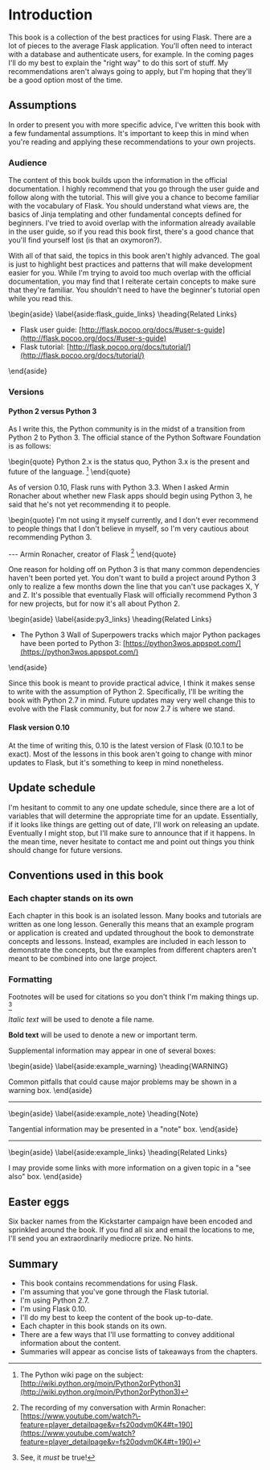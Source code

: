 # Introduction

This book is a collection of the best practices for using Flask. There are a lot of pieces to the average Flask application. You'll often need to interact with a database and authenticate users, for example. In the coming pages I'll do my best to explain the "right way" to do this sort of stuff. My recommendations aren't always going to apply, but I'm hoping that they'll be a good option most of the time.

## Assumptions

In order to present you with more specific advice, I've written this book with a few fundamental assumptions. It's important to keep this in mind when you're reading and applying these recommendations to your own projects.

### Audience

The content of this book builds upon the information in the official documentation. I highly recommend that you go through the user guide and follow along with the tutorial. This will give you a chance to become familiar with the vocabulary of Flask. You should understand what views are, the basics of Jinja templating and other fundamental concepts defined for beginners. I've tried to avoid overlap with the information already available in the user guide, so if you read this book first, there's a good chance that you'll find yourself lost (is that an oxymoron?).

With all of that said, the topics in this book aren't highly advanced. The goal is just to highlight best practices and patterns that will make development easier for you. While I'm trying to avoid too much overlap with the official documentation, you may find that I reiterate certain concepts to make sure that they're familiar. You shouldn't need to have the beginner's tutorial open while you read this.

\begin{aside}
\label{aside:flask_guide_links}
\heading{Related Links}

- Flask user guide: [http://flask.pocoo.org/docs/#user-s-guide](http://flask.pocoo.org/docs/#user-s-guide)
- Flask tutorial: [http://flask.pocoo.org/docs/tutorial/](http://flask.pocoo.org/docs/tutorial/)

\end{aside}

### Versions

#### Python 2 versus Python 3

As I write this, the Python community is in the midst of a transition from Python 2 to Python 3. The official stance of the Python Software Foundation is as follows:

\begin{quote}
Python 2.x is the status quo, Python 3.x is the present and future of the language. [^psf_2v3]
\end{quote}

As of version 0.10, Flask runs with Python 3.3. When I asked Armin Ronacher about whether new Flask apps should begin using Python 3, he said that he's not yet recommending it to people.

\begin{quote}
I'm not using it myself currently, and I don't ever recommend to people things that I don't believe in myself, so I'm very cautious about recommending Python 3.

--- Armin Ronacher, creator of Flask [^armin_2v3]
\end{quote}

One reason for holding off on Python 3 is that many common dependencies haven't been ported yet. You don't want to build a project around Python 3 only to realize a few months down the line that you can't use packages X, Y and Z. It's possible that eventually Flask will officially recommend Python 3 for new projects, but for now it's all about Python 2.

\begin{aside}
\label{aside:py3_links}
\heading{Related Links}

- The Python 3 Wall of Superpowers tracks which major Python packages have been ported to Python 3: [https://python3wos.appspot.com/](https://python3wos.appspot.com/) 

\end{aside}

Since this book is meant to provide practical advice, I think it makes sense to write with the assumption of Python 2. Specifically, I'll be writing the book with Python 2.7 in mind. Future updates may very well change this to evolve with the Flask community, but for now 2.7 is where we stand.

#### Flask version 0.10

At the time of writing this, 0.10 is the latest version of Flask (0.10.1 to be exact). Most of the lessons in this book aren't going to change with minor updates to Flask, but it's something to keep in mind nonetheless.

## Update schedule

I'm hesitant to commit to any one update schedule, since there are a lot of variables that will determine the appropriate time for an update. Essentially, if it looks like things are getting out of date, I'll work on releasing an update. Eventually I might stop, but I'll make sure to announce that if it happens. In the mean time, never hesitate to contact me and point out things you think should change for future versions.

## Conventions used in this book

### Each chapter stands on its own

Each chapter in this book is an isolated lesson. Many books and tutorials are written as one long lesson. Generally this means that an example program or application is created and updated throughout the book to demonstrate concepts and lessons. Instead, examples are included in each lesson to demonstrate the concepts, but the examples from different chapters aren't meant to be combined into one large project.

### Formatting

Footnotes will be used for citations so you don't think I'm making things up. [^example_footnote]

_Italic text_ will be used to denote a file name.

**Bold text** will be used to denote a new or important term.

Supplemental information may appear in one of several boxes:

\begin{aside}
\label{aside:example_warning}
\heading{WARNING}

Common pitfalls that could cause major problems may be shown in a warning box.
\end{aside}

---

\begin{aside}
\label{aside:example_note}
\heading{Note}

Tangential information may be presented in a "note" box.
\end{aside}

---

\begin{aside}
\label{aside:example_links}
\heading{Related Links}

I may provide some links with more information on a given topic in a "see also" box.
\end{aside}

## Easter eggs

Six backer names from the Kickstarter campaign have been encoded and sprinkled around the book. If you find all six and email the locations to me, I'll send you an extraordinarily mediocre prize. No hints.

## Summary

* This book contains recommendations for using Flask.
* I'm assuming that you've gone through the Flask tutorial.
* I'm using Python 2.7.
* I'm using Flask 0.10.
* I'll do my best to keep the content of the book up-to-date.
* Each chapter in this book stands on its own.
* There are a few ways that I'll use formatting to convey additional information about the content.
* Summaries will appear as concise lists of takeaways from the chapters.

[^psf_2v3]: The Python wiki page on the subject: [http://wiki.python.org/moin/Python2orPython3](http://wiki.python.org/moin/Python2orPython3)
[^armin_2v3]: The recording of my conversation with Armin Ronacher: [https://www.youtube.com/watch?\-feature=player_detailpage&v=fs20qdvm0K4#t=190](https://www.youtube.com/watch?feature=player_detailpage&v=fs20qdvm0K4#t=190)
[^example_footnote]: See, it _must_ be true!
